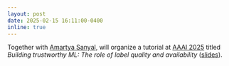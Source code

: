 ```yaml
---
layout: post
date: 2025-02-15 16:11:00-0400
inline: true
---
```


Together with [Amartya Sanyal](https://amartya18x.github.io/), will organize
a tutorial at
[AAAI 2025](https://aaai.org/conference/aaai/aaai-25/tutorial-and-lab-list/#TH02) titled *Building trustworthy ML: The role of label quality and
availability* ([slides](assets/pdf/aaai25_tutorial_slides.pdf)).


